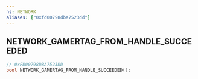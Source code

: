 ```yaml
---
ns: NETWORK
aliases: ["0xfd00798dba7523dd"]
---
```

## NETWORK_GAMERTAG_FROM_HANDLE_SUCCEEDED

```c
// 0xFD00798DBA7523DD
bool NETWORK_GAMERTAG_FROM_HANDLE_SUCCEEDED();
```
